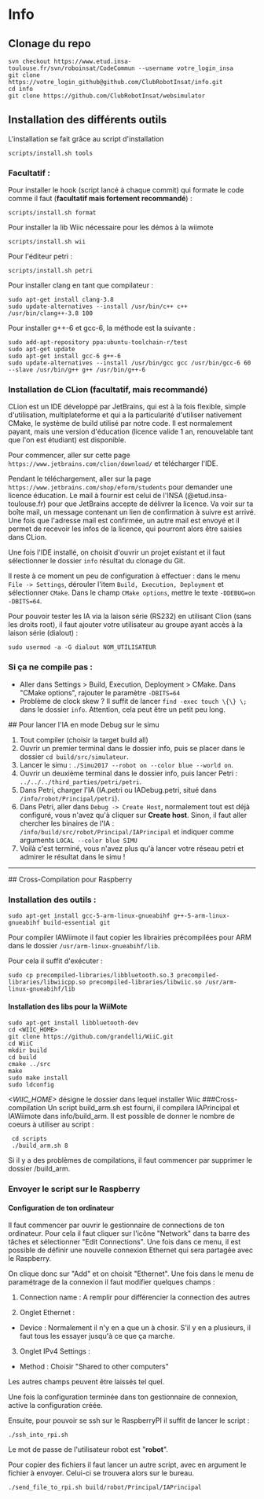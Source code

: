 # Info

## Clonage du repo
```
svn checkout https://www.etud.insa-toulouse.fr/svn/roboinsat/CodeCommun --username votre_login_insa
git clone https://votre_login_github@github.com/ClubRobotInsat/info.git
cd info
git clone https://github.com/ClubRobotInsat/websimulator
```

##  Installation des différents outils
L'installation se fait grâce au script d'installation
```
scripts/install.sh tools
```

### Facultatif :
Pour installer le hook (script lancé à chaque commit) qui formate le code comme il faut (**facultatif mais fortement recommandé**) :
```
scripts/install.sh format
```
Pour installer la lib Wiic nécessaire pour les démos à la wiimote
```
scripts/install.sh wii
```
Pour l'éditeur petri :
```
scripts/install.sh petri
```

Pour installer clang en tant que compilateur :
```
sudo apt-get install clang-3.8
sudo update-alternatives --install /usr/bin/c++ c++ /usr/bin/clang++-3.8 100
```
Pour installer g++-6 et gcc-6, la méthode est la suivante :

```
sudo add-apt-repository ppa:ubuntu-toolchain-r/test
sudo apt-get update
sudo apt-get install gcc-6 g++-6
sudo update-alternatives --install /usr/bin/gcc gcc /usr/bin/gcc-6 60 --slave /usr/bin/g++ g++ /usr/bin/g++-6
```

### Installation de CLion (facultatif, mais recommandé)
CLion est un IDE développé par JetBrains, qui est à la fois flexible, simple d'utilisation, multiplateforme et qui a la particularité d'utiliser nativement CMake, le système de build utilisé par notre code.
Il est normalement payant, mais une version d'éducation (licence valide 1 an, renouvelable tant que l'on est étudiant) est disponible.

Pour commencer, aller sur cette page ```https://www.jetbrains.com/clion/download/``` et télécharger l'IDE.

Pendant le téléchargement, aller sur la page ```https://www.jetbrains.com/shop/eform/students``` pour demander une licence éducation.
Le mail à fournir est celui de l'INSA (@etud.insa-toulouse.fr) pour que JetBrains accepte de délivrer la licence. Va voir sur ta boîte mail, un message contenant un lien de confirmation à suivre est arrivé. Une fois que l'adresse mail est confirmée, un autre mail est envoyé et il permet de recevoir les infos de la licence, qui pourront alors être saisies dans CLion.

Une fois l'IDE installé, on choisit d'ouvrir un projet existant et il faut sélectionner le dossier ```info``` résultat du clonage du Git.

Il reste à ce moment un peu de configuration à effectuer : dans le menu ```File -> Settings```, dérouler l'item ```Build, Execution, Deployment``` et sélectionner ```CMake```.
Dans le champ ```CMake options```, mettre le texte ```-DDEBUG=on -DBITS=64```.

Pour pouvoir tester les IA via la laison série (RS232) en utilisant Clion (sans les droits root), il faut ajouter votre utilisateur au groupe ayant accès à la laison série (dialout) :
```
sudo usermod -a -G dialout NOM_UTILISATEUR
```

### Si ça ne compile pas : 
- Aller dans Settings > Build, Execution, Deployment > CMake. Dans "CMake options", rajouter le paramètre `-DBITS=64`
- Problème de clock skew ? Il suffit de lancer `find -exec touch \{\} \;` dans le dossier `info`. Attention, cela peut être un petit peu long.

## Pour lancer l'IA en mode Debug sur le simu
1. Tout compiler (choisir la target build all)
2. Ouvrir un premier terminal dans le dossier info, puis se placer dans le dossier ```cd build/src/simulateur```.
3. Lancer le simu : ```./Simu2017 --robot on --color blue --world on```.
4. Ouvrir un deuxième terminal dans le dossier info, puis lancer Petri : ```../../../third_parties/petri/petri```.
5. Dans Petri, charger l'IA (IA.petri ou IADebug.petri, situé dans ```/info/robot/Principal/petri```).
6. Dans Petri, aller dans ```Debug -> Create Host```, normalement tout est déjà configuré, vous n'avez qu'à cliquer sur **Create host**. Sinon, il faut aller chercher les binaires de l'IA : ```/info/build/src/robot/Principal/IAPrincipal``` et indiquer comme arguments ```LOCAL --color blue SIMU```
7. Voilà c'est terminé, vous n'avez plus qu'à lancer votre réseau petri et admirer le résultat dans le simu !

------------

## Cross-Compilation pour Raspberry
### Installation des outils :
```
sudo apt-get install gcc-5-arm-linux-gnueabihf g++-5-arm-linux-gnueabihf build-essential git
```
Pour compiler IAWiimote il faut copier les librairies précompilées pour ARM dans le dossier `/usr/arm-linux-gnueabihf/lib`.


Pour cela il suffit d'exécuter :

```sudo cp precompiled-libraries/libbluetooth.so.3 precompiled-libraries/libwiicpp.so precompiled-libraries/libwiic.so /usr/arm-linux-gnueabihf/lib```
#### Installation des libs pour la WiiMote
```
sudo apt-get install libbluetooth-dev
cd <WIIC_HOME>
git clone https://github.com/grandelli/WiiC.git
cd WiiC
mkdir build
cd build
cmake ../src
make
sudo make install
sudo ldconfig
```

_<WIIC_HOME>_ désigne le dossier dans lequel installer Wiic
###Cross-compilation
Un script build_arm.sh est fourni, il compilera IAPrincipal et IAWiimote dans info/build_arm.
Il est possible de donner le nombre de coeurs à utiliser au script :
```
 cd scripts
 ./build_arm.sh 8
```


Si il y a des problèmes de compilations, il faut commencer par supprimer le dossier /build_arm.


### Envoyer le script sur le Raspberry
#### Configuration de ton ordinateur
Il faut commencer par ouvrir le gestionnaire de connections de ton ordinateur. Pour cela il faut cliquer sur l'icône "Network" dans ta barre des tâches et sélectionner "Edit Connections". Une fois dans ce menu, il est possible de définir une nouvelle connexion Ethernet qui sera partagée avec le Raspberry.


On clique donc sur "Add" et on choisit "Ethernet".
Une fois dans le menu de paramétrage de la connexion il faut modifier quelques champs :


1. Connection name : A remplir pour différencier la connection des autres


2. Onglet Ethernet :


  * Device : Normalement il n'y en a que un à chosir.
  S'il y en a plusieurs, il faut tous les essayer jusqu'à ce que ça marche.

3. Onglet IPv4 Settings :


  * Method : Choisir "Shared to other computers"



Les autres champs peuvent être laissés tel quel.

Une fois la configuration terminée dans ton gestionnaire de connexion, active la configuration créée.

Ensuite, pour pouvoir se ssh sur le RaspberryPI il suffit de lancer le script :
```
./ssh_into_rpi.sh
```
Le mot de passe de l'utilisateur robot est "**robot**".

Pour copier des fichiers il faut lancer un autre script, avec en argument le fichier à envoyer. Celui-ci se trouvera alors sur le bureau.
```
./send_file_to_rpi.sh build/robot/Principal/IAPrincipal
```
